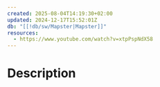 ```yaml
---
created: 2025-08-04T14:19:30+02:00
updated: 2024-12-17T15:52:01Z
db: "[[!db/sw/Mapster|Mapster]]"
resources:
  - https://www.youtube.com/watch?v=xtpPspNdX58
---
```

# Description
